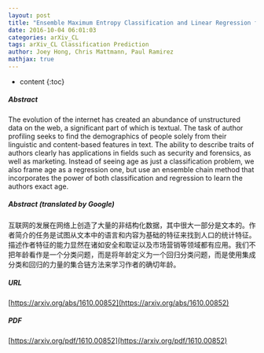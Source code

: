 ```yaml
---
layout: post
title: "Ensemble Maximum Entropy Classification and Linear Regression for Author Age Prediction"
date: 2016-10-04 06:01:03
categories: arXiv_CL
tags: arXiv_CL Classification Prediction
author: Joey Hong, Chris Mattmann, Paul Ramirez
mathjax: true
---
```


* content
{:toc}

##### Abstract
The evolution of the internet has created an abundance of unstructured data on the web, a significant part of which is textual. The task of author profiling seeks to find the demographics of people solely from their linguistic and content-based features in text. The ability to describe traits of authors clearly has applications in fields such as security and forensics, as well as marketing. Instead of seeing age as just a classification problem, we also frame age as a regression one, but use an ensemble chain method that incorporates the power of both classification and regression to learn the authors exact age.

##### Abstract (translated by Google)
互联网的发展在网络上创造了大量的非结构化数据，其中很大一部分是文本的。作者简介的任务是试图从文本中的语言和内容为基础的特征来找到人口的统计特征。描述作者特征的能力显然在诸如安全和取证以及市场营销等领域都有应用。我们不把年龄看作是一个分类问题，而是将年龄定义为一个回归分类问题，而是使用集成分类和回归的力量的集合链方法来学习作者的确切年龄。

##### URL
[https://arxiv.org/abs/1610.00852](https://arxiv.org/abs/1610.00852)

##### PDF
[https://arxiv.org/pdf/1610.00852](https://arxiv.org/pdf/1610.00852)

